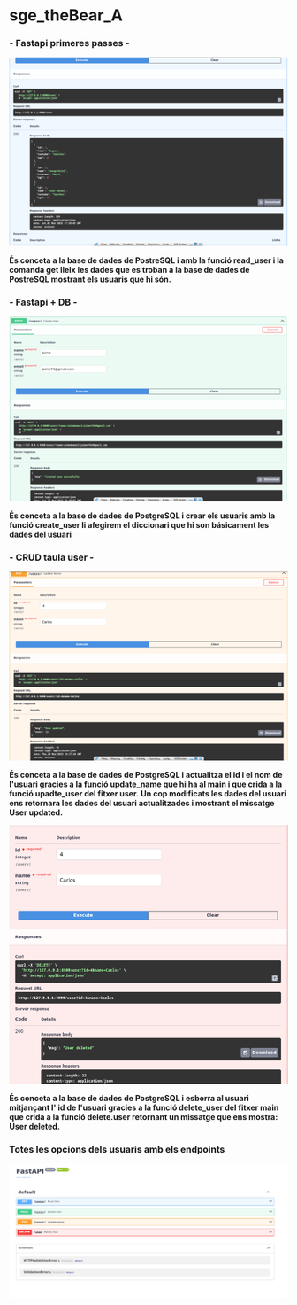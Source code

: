 # sge_theBear_A
 
### - Fastapi primeres passes -
![Fastapi Swagger UI](Captura/Fastapi.png)

**És conceta a la base de dades de PostreSQL i amb la funció read_user i 
la comanda get lleix les dades que es troban a la base de dades de PostreSQL
mostrant els usuaris que hi són.**

### - Fastapi + DB -
![Fastapi_created_user UI](Captura/FastapiCreatedUser.png)

**És conceta a la base de dades de PostgreSQL i crear els usuaris amb la funció
create_user li afegirem el diccionari que hi son básicament les dades del usuari**

### - CRUD taula user -
![Fastapi_Update_User](Captura/UpdateUsuari.png)

**És conceta a la base de dades de PostgreSQL i actualitza el id i el nom 
de l'usuari gracies a la funció update_name que hi ha al main i que crida a la funció
upadte_user del fitxer user.**
**Un cop modificats les dades del usuari ens retornara 
les dades del usuari actualitzades i mostrant el missatge User updated.**

![Fastapi_Update_User](Captura/Userdelete.png) 

**És conceta a la base de dades de PostgreSQL i esborra al usuari mitjançant l' id de 
l'usuari gracies a la funció delete_user del fitxer main que crida a la funció 
delete.user retornant un missatge que ens mostra: User deleted.**

### Totes les opcions dels usuaris amb els endpoints 
![Fastapi_tot_end_point](Captura/Fastapi_tot.png)

